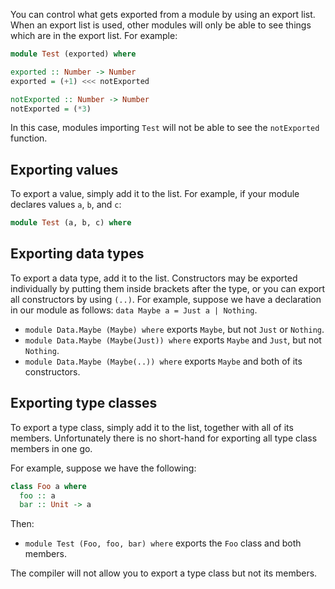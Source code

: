 You can control what gets exported from a module by using an export list. When an export list is used, other modules will only be able to see things which are in the export list. For example:

```purescript
module Test (exported) where

exported :: Number -> Number
exported = (+1) <<< notExported

notExported :: Number -> Number
notExported = (*3)
```

In this case, modules importing `Test` will not be able to see the `notExported` function.

## Exporting values

To export a value, simply add it to the list. For example, if your module declares values `a`, `b`, and `c`:

```purescript
module Test (a, b, c) where
```

## Exporting data types

To export a data type, add it to the list. Constructors may be exported individually by putting them inside brackets after the type, or you can export all constructors by using `(..)`. For example, suppose we have a declaration in our module as follows: `data Maybe a = Just a | Nothing`.

* `module Data.Maybe (Maybe) where` exports `Maybe`, but not `Just` or `Nothing`.
* `module Data.Maybe (Maybe(Just)) where` exports `Maybe` and `Just`, but not `Nothing`.
* `module Data.Maybe (Maybe(..)) where` exports `Maybe` and both of its constructors.

## Exporting type classes

To export a type class, simply add it to the list, together with all of its members. Unfortunately there is no short-hand for exporting all type class members in one go.

For example, suppose we have the following:

```purescript
class Foo a where
  foo :: a
  bar :: Unit -> a
```

Then:

* `module Test (Foo, foo, bar) where` exports the `Foo` class and both members.

The compiler will not allow you to export a type class but not its members.